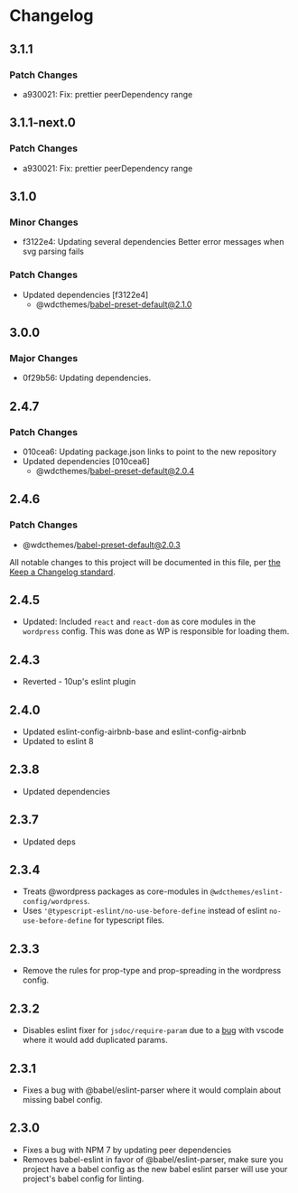 # Changelog

## 3.1.1

### Patch Changes

- a930021: Fix: prettier peerDependency range

## 3.1.1-next.0

### Patch Changes

- a930021: Fix: prettier peerDependency range

## 3.1.0

### Minor Changes

- f3122e4: Updating several dependencies
  Better error messages when svg parsing fails

### Patch Changes

- Updated dependencies [f3122e4]
  - @wdcthemes/babel-preset-default@2.1.0

## 3.0.0

### Major Changes

- 0f29b56: Updating dependencies.

## 2.4.7

### Patch Changes

- 010cea6: Updating package.json links to point to the new repository
- Updated dependencies [010cea6]
  - @wdcthemes/babel-preset-default@2.0.4

## 2.4.6

### Patch Changes

- @wdcthemes/babel-preset-default@2.0.3

All notable changes to this project will be documented in this file, per [the Keep a Changelog standard](http://keepachangelog.com/).

## 2.4.5

- Updated: Included `react` and `react-dom` as core modules in the `wordpress` config. This was done as WP is responsible for loading them.

## 2.4.3

- Reverted - 10up's eslint plugin

## 2.4.0

- Updated eslint-config-airbnb-base and eslint-config-airbnb
- Updated to eslint 8

## 2.3.8

- Updated dependencies

## 2.3.7

- Updated deps

## 2.3.4

- Treats @wordpress packages as core-modules in `@wdcthemes/eslint-config/wordpress`.
- Uses `'@typescript-eslint/no-use-before-define` instead of eslint `no-use-before-define` for typescript files.

## 2.3.3

- Remove the rules for prop-type and prop-spreading in the wordpress config.

## 2.3.2

- Disables eslint fixer for `jsdoc/require-param` due to a [bug](https://github.com/10up/10up-scripts/issues/17) with vscode where it would add duplicated params.

## 2.3.1

- Fixes a bug with @babel/eslint-parser where it would complain about missing babel config.

## 2.3.0

- Fixes a bug with NPM 7 by updating peer dependencies
- Removes babel-eslint in favor of @babel/eslint-parser, make sure you project have a babel config as the new babel eslint parser will use your project's babel config for linting.

